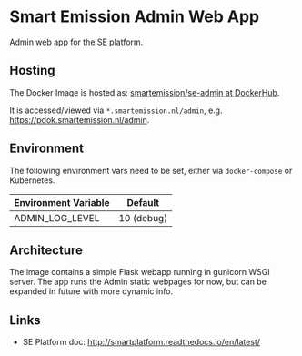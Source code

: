 # Smart Emission Admin Web App

Admin web app for the SE platform.

## Hosting

The Docker Image is hosted as: 
[smartemission/se-admin at DockerHub](https://hub.docker.com/r/smartemission/se-admin).

It is accessed/viewed via `*.smartemission.nl/admin`, e.g. https://pdok.smartemission.nl/admin.

## Environment

The following environment vars need to be set, either via `docker-compose` or
Kubernetes.

|Environment Variable|Default
|---|---
|ADMIN_LOG_LEVEL|10 (debug)

## Architecture

The image contains a simple Flask webapp running in gunicorn WSGI server.
The app runs the Admin static webpages for now, but can be expanded in future
with more dynamic info.

## Links

* SE Platform doc: http://smartplatform.readthedocs.io/en/latest/
